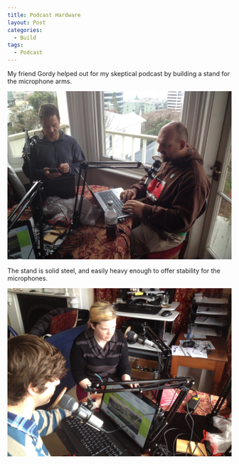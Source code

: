 ```yaml
---
title: Podcast Hardware
layout: Post
categories:
  - Build
tags:
  - Podcast
---
```


My friend Gordy helped out for my skeptical podcast by building a stand for the microphone arms.

<!-- more -->

![Me and Simon](./IMG_6113.jpg)

The stand is solid steel, and easily heavy enough to offer stability for the microphones.

![Dell and Tim](./IMG_6114.jpg)
